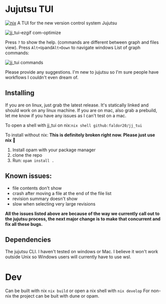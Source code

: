 # Jujutsu TUI
[![nix](https://github.com/faldor20/jj_tui/actions/workflows/build-nix.yml/badge.svg)](https://github.com/faldor20/jj_tui/actions/workflows/build-nix.yml)
A TUI for the new version control system Jujutsu 


![jj_tui-ezgif com-optimize](https://github.com/faldor20/jj_tui/assets/26968035/fb053320-484a-4d6f-9b66-e5b9d0d49e5d)


Press `?` to show the help. (commands are different between graph and files view).
Press `Alt+Up`and`Alt+Down` to navigate windows
List of graph commands:

![jj_tui commands](https://github.com/user-attachments/assets/1e446a3d-1736-4207-b311-29d8e4bdc333)


Please provide any suggestions. I'm new to jujutsu so I'm sure people have workflows I couldn't even dream of.  
## Installing
If you are on linux, just grab the latest release. It's statically linked and should work on any linux machine.
If you are on mac, also grab a prebuild, let me know if you have any issues as I can't test on a mac.


To open a shell with jj_tui on nix:`nix shell github:faldor20/jj_tui`

To install without nix: **This is definitely broken right now. Please just use nix 🙏**
1. Install opam with your package manager
2. clone the repo
3. Run: `opam install .`

## Known issues:
- file contents don't show
- crash after moving a file at the end of the file list
- revision summary doesn't show
- slow when selecting very large revisions

**All the issues listed above are because of the way we currently call out to the jujutsu process, the next major change is to make that concurrent and fix all these bugs.**

## Dependencies
The jujutsu CLI.
I haven't tested on windows or Mac.
I believe it won't work outside Unix so Windows users will currently have to use wsl. 

# Dev
Can be built with nix `nix build` or open a nix shell with `nix develop`
For non-nix the project can be buit with dune or opam. 
